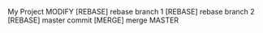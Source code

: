 My Project
MODIFY
[REBASE] rebase branch 1
[REBASE] rebase branch 2
[REBASE] master commit
[MERGE] merge MASTER
